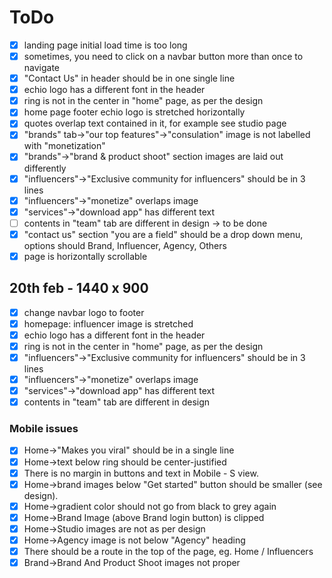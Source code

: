 # ToDo

- [x] landing page initial load time is too long
- [x] sometimes, you need to click on a navbar button more than once to navigate
- [x] "Contact Us" in header should be in one single line
- [x] echio logo has a different font in the header
- [x] ring is not in the center in "home" page, as per the design
- [x] home page footer echio logo is stretched horizontally
- [x] quotes overlap text contained in it, for example see studio page
- [x] "brands" tab->"our top features"->"consulation" image is not labelled with
      "monetization"
- [x] "brands"->"brand & product shoot" section images are laid out differently
- [x] "influencers"->"Exclusive community for influencers" should be in 3 lines
- [x] "influencers"->"monetize" overlaps image
- [x] "services"->"download app" has different text
- [ ] contents in "team" tab are different in design -> to be done
- [x] "contact us" section "you are a field" should be a drop down menu, options
      should Brand, Influencer, Agency, Others
- [x] page is horizontally scrollable

## 20th feb - 1440 x 900

- [x] change navbar logo to footer
- [x] homepage: influencer image is stretched
- [x] echio logo has a different font in the header
- [x] ring is not in the center in "home" page, as per the design
- [x] "influencers"->"Exclusive community for influencers" should be in 3 lines
- [x] "influencers"->"monetize" overlaps image
- [x] "services"->"download app" has different text
- [x] contents in "team" tab are different in design

### Mobile issues

- [x] Home->"Makes you viral" should be in a single line
- [x] Home->text below ring should be center-justified
- [x] There is no margin in buttons and text in Mobile - S view.
- [x] Home->brand images below "Get started" button should be smaller (see
      design).
- [x] Home->gradient color should not go from black to grey again
- [x] Home->Brand Image (above Brand login button) is clipped
- [x] Home->Studio images are not as per design
- [x] Home->Agency image is not below "Agency" heading
- [x] There should be a route in the top of the page, eg. Home / Influencers
- [x] Brand->Brand And Product Shoot images not proper
